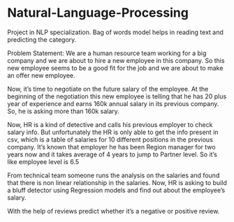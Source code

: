 # Natural-Language-Processing
Project in NLP specialization. Bag of words model helps in reading text and predicting the category.

Problem Statement:
We are a human resource team working for a big company and we are about to hire a new employee in this company.
So this new employee seems to be a good fit for the job and we are about to make an offer new employee.

Now, it’s time to negotiate on the future salary of the employee. At the beginning of the negotiation this new employee
is telling that he has 20 plus year of experience and earns 160k annual salary in its previous company. So, he is asking
more than 160k salary.

Now, HR is a kind of detective and calls his previous employer to check salary info. But unfortunately the HR is only
able to get the info present in csv, which is a table of salaries for 10 different positions in the previous company.
It’s known that employer he has been Region manager for two years now and it takes average of 4 years to jump to Partner level.
So it’s like employee level is 6.5

From technical team someone runs the analysis on the salaries and found that there is non linear relationship in the salaries.
Now, HR is asking to build a bluff detector using Regression models and find out about the employee’s salary.

With the help of reviews predict whether it’s a negative or positive review.
